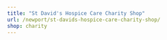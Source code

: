 ```yaml
---
title: "St David's Hospice Care Charity Shop"
url: /newport/st-davids-hospice-care-charity-shop/
shop: charity
---
```

